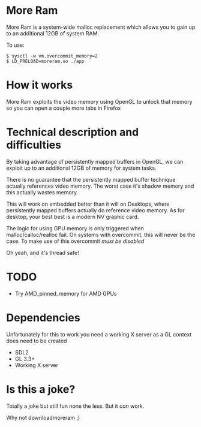 # More Ram

More Ram is a system-wide malloc replacement which allows you to gain up
to an additional 12GB of system RAM.

To use:
```
$ sysctl -w vm.overcommit_memory=2
$ LD_PRELOAD=moreram.so ./app
```

# How it works

More Ram exploits the video memory using OpenGL to unlock that memory so
you can open a couple more tabs in Firefox

# Technical description and difficulties

By taking advantage of persistently mapped buffers in OpenGL, we can exploit
up to an additional 12GB of memory for system tasks.

There is no guarantee that the persistently mapped buffer technique actually
references video memory. The worst case it's shadow memory and this actually
wastes memory.

This will work on embedded better than it will on Desktops, where persistently
mapped buffers actually do reference video memory. As for desktop, your best
best is a modern NV graphic card.

The logic for using GPU memory is only triggered when malloc/calloc/realloc
fail. On systems with overcommit, this will never be the case. To make
use of this overcommit *must be disabled*

Oh yeah, and it's thread safe!

# TODO

* Try AMD_pinned_memory for AMD GPUs

# Dependencies
Unfortunately for this to work you need a working X server as a GL context
does need to be created

* SDL2
* GL 3.3+
* Working X server

# Is this a joke?

Totally a joke but still fun none the less. But it *can* work.

Why not downloadmoreram ;)

